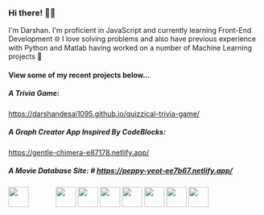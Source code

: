 ### Hi there! 👋🏽

I'm Darshan. I'm proficient in JavaScript and currently learning Front-End Development 🌐 I love solving problems and also have previous experience with Python and Matlab having worked on a number of Machine Learning projects 🤖

<!--
**darshandesai1095/darshandesai1095** is a ✨ _special_ ✨ repository because its `README.md` (this file) appears on your GitHub profile.

Here are some ideas to get you started:

- 🔭 I’m currently working on ...
- 🌱 I’m currently learning React JS, Redux
- 👯 I’m looking to collaborate on ...
- 🤔 I’m looking for help with ...
- 💬 Ask me about ...
- 📫 How to reach me: darshandesai1095@gmail.com
- 😄 Pronouns: ...
- ⚡ Fun fact: ...
-->

#### View some of my recent projects below...

##### A Trivia Game: 
https://darshandesai1095.github.io/quizzical-trivia-game/

##### A Graph Creator App Inspired By CodeBlocks:
https://gentle-chimera-e87178.netlify.app/

##### A Movie Database Site: # https://peppy-yeot-ee7b67.netlify.app/



<a style="display: inline-block; margin-right: 50px"><img src="https://cdn-icons-png.flaticon.com/128/5968/5968292.png" width="40"/></a>
<a><img src="https://upload.wikimedia.org/wikipedia/commons/thumb/a/a7/React-icon.svg/2300px-React-icon.svg.png" width="40"/></a>
<a><img src="https://user-images.githubusercontent.com/43254178/209452762-ed586706-3c07-4126-9268-227f30eef49b.png" width="40"/></a>
<a><img src="https://cdn-icons-png.flaticon.com/128/5968/5968350.png" width="40"/></a>
<img src="https://upload.wikimedia.org/wikipedia/commons/thumb/2/2d/Tensorflow_logo.svg/1200px-Tensorflow_logo.svg.png" width="40"/>
<img src="https://upload.wikimedia.org/wikipedia/commons/thumb/2/22/Pandas_mark.svg/1200px-Pandas_mark.svg.png" width="40"/>
<img src="https://seeklogo.com/images/N/numpy-logo-479C24EC79-seeklogo.com.png" width="40"/>
<img src="https://upload.wikimedia.org/wikipedia/commons/thumb/3/3f/Git_icon.svg/1200px-Git_icon.svg.png" width="40"/>


